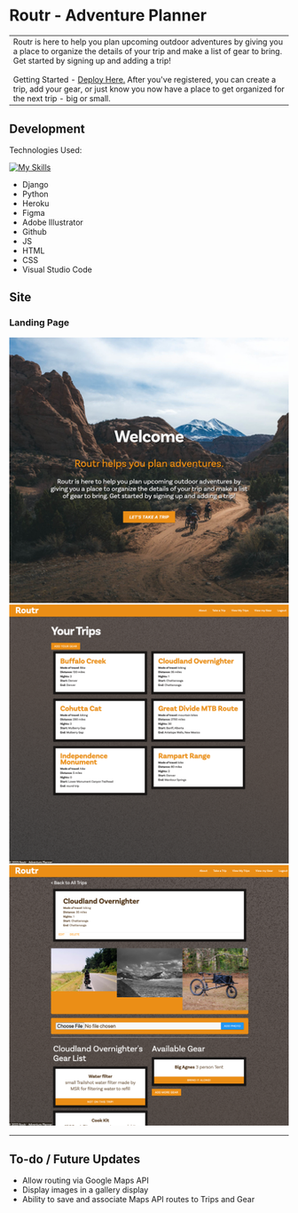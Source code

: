 # Routr - Adventure Planner

<table>
<tr>
<td>
  Routr is here to help you plan upcoming outdoor adventures by giving you a place to organize the details of your trip and make a list of gear to bring. Get started by signing up and adding a trip!
<br><br>
  Getting Started - <a href='https://routr.herokuapp.com/'>Deploy Here.</a> After you've registered, you can create a trip, add your gear, or just know you now have a place to get organized for the next trip - big or small.
</td>
</tr>
</table>

## Development

Technologies Used:

[![My Skills](https://skillicons.dev/icons?i=python,django,heroku,figma,github,js,html,css,vscode)](https://skillicons.dev)

- Django
- Python
- Heroku
- Figma
- Adobe Illustrator
- Github
- JS
- HTML
- CSS
- Visual Studio Code

## Site

### Landing Page

![](main/static/routr-1.png)
![](main/static/routr-2.png)
![](main/static/routr-3.png)

---

## To-do / Future Updates

- Allow routing via Google Maps API
- Display images in a gallery display
- Ability to save and associate Maps API routes to Trips and Gear
